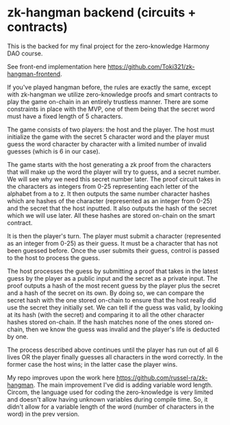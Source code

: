 # zk-hangman backend (circuits + contracts)

This is the backed for my final project for the zero-knowledge Harmony DAO course.

See front-end implementation here <https://github.com/Toki321/zk-hangman-frontend>.

If you've played hangman before, the rules are exactly the same, except with zk-hangman we utilize zero-knowledge proofs and smart contracts to play the game on-chain 
in an entirely trustless manner. There are some constraints in place with the MVP, one of them being that the secret word must have a fixed length of 5 characters.

The game consists of two players: the host and the player. The host must initialize the game with the secret 5 character word and the player must guess the word 
character by character with a limited number of invalid guesses (which is 6 in our case).

The game starts with the host generating a zk proof from the characters that will make up the word the player will try to guess, and a secret number. We will see why
we need this secret number later. The proof circuit takes in the characters as integers from 0-25 representing each letter of the alphabet from a to z. It then outputs 
the same number character hashes which are hashes of the character (represented as an integer from 0-25) and the secret that the host inputted. It also outputs the hash
of the secret which we will use later. All these hashes are stored on-chain on the smart contract.

It is then the player's turn. The player must submit a character (represented as an integer from 0-25) as their guess. It must be a character that has not been guessed
before. Once the user submits their guess, control is passed to the host to process the guess.

The host processes the guess by submitting a proof that takes in the latest guess by the player as a public input and the secret as a private input. The proof outputs a 
hash of the most recent guess by the player plus the secret and a hash of the secret on its own. By doing so, we can compare the secret hash with the one stored on-chain
to ensure that the host really did use the secret they initially set. We can tell if the guess was valid, by looking at its hash (with the secret) and comparing it to 
all the other character hashes stored on-chain. If the hash matches none of the ones stored on-chain, then we know the guess was invalid and the player's life is 
deducted by one.

The process described above continues until the player has run out of all 6 lives OR the player finally guesses all characters in the word correctly. In the former case 
the host wins; in the latter case the player wins.

My repo improves upon the work here <https://github.com/russel-ra/zk-hangman>. The main improvement I've did is adding variable word length. Circom, the language
used for coding the zero-knowledge is very limited and doesn't allow having unknown variables during compile time. So, it didn't allow for a variable length of the word 
(number of characters in the word) in the prev version.
